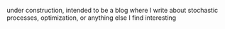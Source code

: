 under construction, intended to be a blog where I write about stochastic processes, optimization, or anything else I find interesting
